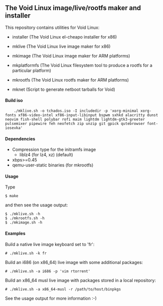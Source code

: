 ## The Void Linux image/live/rootfs maker and installer

This repository contains utilities for Void Linux:

 * installer (The Void Linux el-cheapo installer for x86)
 * mklive    (The Void Linux live image maker for x86)

 * mkimage   (The Void Linux image maker for ARM platforms)
 * mkplatformfs (The Void Linux filesystem tool to produce a rootfs for a particular platform)
 * mkrootfs  (The Void Linux rootfs maker for ARM platforms)
 * mknet (Script to generate netboot tarballs for Void)

#### Build iso
        ./mklive.sh -o tchados.iso -I includedir -p 'xorg-minimal xorg-fonts xf86-video-intel xf86-input-libinput bspwm sxhkd alacritty dunst neovim fish-shell polybar rofi maim lightdm lightdm-gtk3-greeter pulsemixer pipewire feh neofetch zip unzip git gpick qutebrowser font-iosevka'

#### Dependencies
 * Compression type for the initramfs image
   * liblz4 (for lz4, xz) (default)
 * xbps>=0.45
 * qemu-user-static binaries (for mkrootfs)

#### Usage

Type

    $ make

and then see the usage output:

    $ ./mklive.sh -h
    $ ./mkrootfs.sh -h
    $ ./mkimage.sh -h

#### Examples

Build a native live image keyboard set to 'fr':

    # ./mklive.sh -k fr

Build an i686 (on x86\_64) live image with some additional packages:

    # ./mklive.sh -a i686 -p 'vim rtorrent'

Build an x86\_64 musl live image with packages stored in a local repository:

    # ./mklive.sh -a x86_64-musl -r /path/to/host/binpkgs

See the usage output for more information :-)
